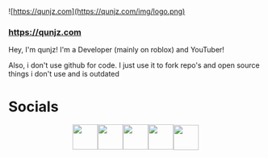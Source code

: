 #
![https://qunjz.com](https://qunjz.com/img/logo.png)
### https://qunjz.com

Hey, I'm qunjz! I'm a Developer (mainly on roblox) and YouTuber!

Also, i don't use github for code. I just use it to fork repo's and open source things i don't use and is outdated

# Socials
<div style="text-align:center"><a href="https://youtube.com/cukegey267" imageanchor="1" style="font-family:Verdana,sans-serif;font-size:15px;text-align:center"><img border="0" height="50" src="https://icons.iconarchive.com/icons/wwalczyszyn/android-style-honeycomb/256/YouTube-icon.png" style="vertical-align:middle" width="50"></a><a href="https://twitter.com/cukejz" imageanchor="1" style="font-family:Verdana,sans-serif;font-size:15px"><img border="0" height="50" src="https://icons.iconarchive.com/icons/graphics-vibe/simple-rounded-social/256/twitter-icon.png" style="vertical-align:middle" width="50"></a><a href="https://qunjz.newgrounds.com/" imageanchor="1" style="font-family:Verdana,sans-serif;font-size:15px"><img border="0" height="50" src="https://qunjz.com/img/ng.png" style="vertical-align:middle" width="50"></a><a href="https://discord.gg/Jc2wkV7JWW" imageanchor="1" style="font-family:Verdana,sans-serif;font-size:15px"><img border="0" height="50" src="https://www.freepnglogos.com/uploads/discord-logo-png/discord-u0130ndir-oyuncular-u00e7in-sesli-u0130leti-u015fim-u0131-u015fma-5.png" style="vertical-align:middle" width="50"></a><a href="https://github.com/qunjz" imageanchor="1"><img border="0" height="50" src="https://icons.iconarchive.com/icons/limav/flat-gradient-social/256/Github-icon.png" style="vertical-align:middle" width="50"></a></div>
